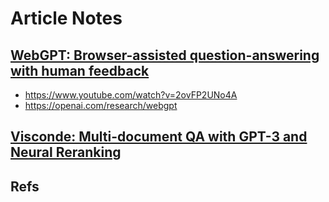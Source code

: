 # Article Notes

## [WebGPT: Browser-assisted question-answering with human feedback](https://arxiv.org/pdf/2112.09332.pdf)

- https://www.youtube.com/watch?v=2ovFP2UNo4A
- https://openai.com/research/webgpt

## [Visconde: Multi-document QA with GPT-3 and Neural Reranking](https://arxiv.org/pdf/2212.09656.pdf)

## Refs
